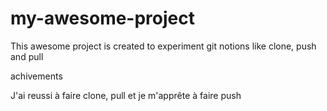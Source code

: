 # my-awesome-project

This awesome project is created to experiment git notions like clone, push and pull

achivements 

J'ai reussi à faire clone, pull et je m'apprête à faire push
